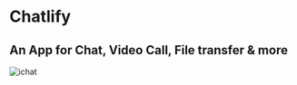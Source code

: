# Chatlify
## An App for Chat, Video Call, File transfer & more

![ichat](https://user-images.githubusercontent.com/87580734/213906140-365959c3-6f57-4655-974e-7be6c2c83d96.png)
